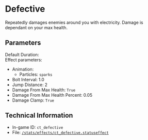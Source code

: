 # Defective

Repeatedly damages enemies around you with electricity. Damage is dependant on your max health.

## Parameters

Default Duration:  
Effect parameters:

- Animation:
  - Particles:  `sparks`
- Bolt Interval: 1.0
- Jump Distance: 2
- Damage From Max Health: `True`
- Damage From Max Health Percent: 0.05
- Damage Clamp: `True`

## Technical Information

- In-game ID: `ct_defective`
- File: [`/stats/effects/ct_defective.statuseffect`](https://github.com/Ceterai/Enternia/blob/main/stats/effects/ct_defective.statuseffect)
